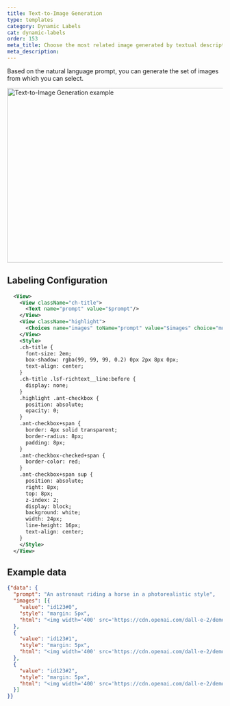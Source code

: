 ```yaml
---
title: Text-to-Image Generation
type: templates
category: Dynamic Labels
cat: dynamic-labels
order: 153
meta_title: Choose the most related image generated by textual description
meta_description: 
---
```


Based on the natural language prompt, you can generate the set of images from which you can select.
<br/>

<img src="/images/templates/text-to-image.png" alt="Text-to-Image Generation example" class="gif-border" width="552px" height="408px" />

## Labeling Configuration

```xml
  <View>
    <View className="ch-title">
      <Text name="prompt" value="$prompt"/>
    </View>
    <View className="highlight">
      <Choices name="images" toName="prompt" value="$images" choice="multiple" layout="inline"/>
    </View>
    <Style>
    .ch-title {
      font-size: 2em;
      box-shadow: rgba(99, 99, 99, 0.2) 0px 2px 8px 0px;
      text-align: center;
    }
    .ch-title .lsf-richtext__line:before {
      display: none;
    }
    .highlight .ant-checkbox {
      position: absolute;
      opacity: 0;
    }
    .ant-checkbox+span {
      border: 4px solid transparent;
      border-radius: 8px;
      padding: 8px;
    }
    .ant-checkbox-checked+span {
      border-color: red;
    }
    .ant-checkbox+span sup {
      position: absolute;
      right: 8px;
      top: 8px;
      z-index: 2;
      display: block;
      background: white;
      width: 24px;
      line-height: 16px;
      text-align: center;
    }
    </Style>
  </View>
```

## Example data

```json
{"data": {
  "prompt": "An astronaut riding a horse in a photorealistic style",
  "images": [{
    "value": "id123#0",
    "style": "margin: 5px",
    "html": "<img width='400' src='https://cdn.openai.com/dall-e-2/demos/text2im/astronaut/horse/photo/0.jpg'/>"
  },
  {
    "value": "id123#1",
    "style": "margin: 5px",
    "html": "<img width='400' src='https://cdn.openai.com/dall-e-2/demos/text2im/astronaut/horse/photo/1.jpg'/>"
  },
  {
    "value": "id123#2",
    "style": "margin: 5px",
    "html": "<img width='400' src='https://cdn.openai.com/dall-e-2/demos/text2im/astronaut/horse/photo/2.jpg'/>"
  }]
}}
```
